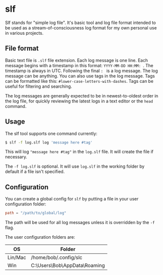 # slf

Slf stands for "simple log file". It's basic tool and log file format intended to be used as a stream-of-consciousness
log format for my own personal use in various projects.

## File format

Basic text file is `.slf` file extension. Each log message is one line. Each message begins with a timestamp in this format:
`YYYY-MM-DD HH:MM: `. The timestamp is always in UTC. Following the final `: ` is a log message. The log message can be anything.
You can also use tags in the log message. Tags can be formatted like this: `#lower-case-letters-with-dashes`. Tags can be useful
for filtering and searching.

The log messages are generally expected to be in newest-to-oldest order in the log file, for quickly reviewing the latest logs in a text editor or the
`head` command.

## Usage

The slf tool supports one command currently:

```bash
$ slf -f log.slf log 'message here #tag'
```

This will log `"message here #tag"` in the `log.slf` file. It will create the file if necessary.

The `-f log.slf` is optional. It will use `log.slf` in the working folder by default if a file isn't specified.

## Configuration

You can create a global config for `slf` by putting a file in your user configuration folder:

```toml
path = "/path/to/global/log"
```

The path will be used for all log messages unless it is overridden by the `-f` flag.

The user configuration folders are:

| OS      | Folder                       |
| ------- | ---------------------------- |
| Lin/Mac | /home/bob/.config/slc        |
| Win     | C:\Users\Bob\AppData\Roaming |
